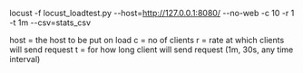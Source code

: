 locust -f locust_loadtest.py --host=http://127.0.0.1:8080/ --no-web -c 10 -r 1 -t 1m --csv=stats_csv

host = the host to be put on load
c = no of clients
r = rate at which clients will send request
t = for how long client will send request (1m, 30s, any time interval)


